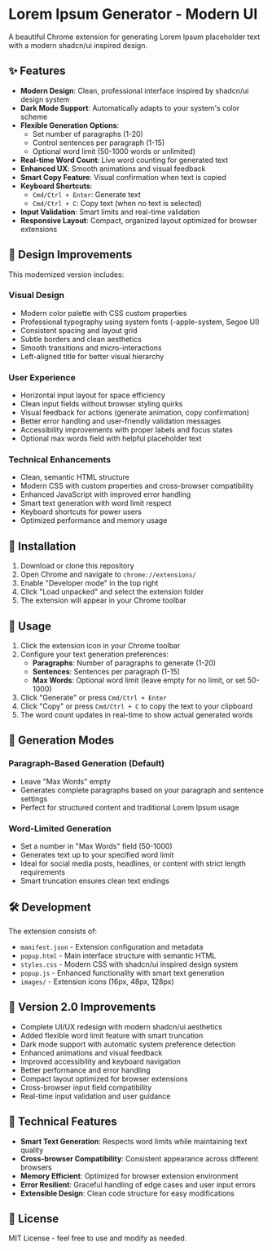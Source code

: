 # Lorem Ipsum Generator - Modern UI

A beautiful Chrome extension for generating Lorem Ipsum placeholder text with a modern shadcn/ui inspired design.

## ✨ Features

- **Modern Design**: Clean, professional interface inspired by shadcn/ui design system
- **Dark Mode Support**: Automatically adapts to your system's color scheme
- **Flexible Generation Options**:
  - Set number of paragraphs (1-20)
  - Control sentences per paragraph (1-15)
  - Optional word limit (50-1000 words or unlimited)
- **Real-time Word Count**: Live word counting for generated text
- **Enhanced UX**: Smooth animations and visual feedback
- **Smart Copy Feature**: Visual confirmation when text is copied
- **Keyboard Shortcuts**:
  - `Cmd/Ctrl + Enter`: Generate text
  - `Cmd/Ctrl + C`: Copy text (when no text is selected)
- **Input Validation**: Smart limits and real-time validation
- **Responsive Layout**: Compact, organized layout optimized for browser extensions

## 🎨 Design Improvements

This modernized version includes:

### Visual Design

- Modern color palette with CSS custom properties
- Professional typography using system fonts (-apple-system, Segoe UI)
- Consistent spacing and layout grid
- Subtle borders and clean aesthetics
- Smooth transitions and micro-interactions
- Left-aligned title for better visual hierarchy

### User Experience

- Horizontal input layout for space efficiency
- Clean input fields without browser styling quirks
- Visual feedback for actions (generate animation, copy confirmation)
- Better error handling and user-friendly validation messages
- Accessibility improvements with proper labels and focus states
- Optional max words field with helpful placeholder text

### Technical Enhancements

- Clean, semantic HTML structure
- Modern CSS with custom properties and cross-browser compatibility
- Enhanced JavaScript with improved error handling
- Smart text generation with word limit respect
- Keyboard shortcuts for power users
- Optimized performance and memory usage

## 🚀 Installation

1. Download or clone this repository
2. Open Chrome and navigate to `chrome://extensions/`
3. Enable "Developer mode" in the top right
4. Click "Load unpacked" and select the extension folder
5. The extension will appear in your Chrome toolbar

## 📝 Usage

1. Click the extension icon in your Chrome toolbar
2. Configure your text generation preferences:
   - **Paragraphs**: Number of paragraphs to generate (1-20)
   - **Sentences**: Sentences per paragraph (1-15)
   - **Max Words**: Optional word limit (leave empty for no limit, or set 50-1000)
3. Click "Generate" or press `Cmd/Ctrl + Enter`
4. Click "Copy" or press `Cmd/Ctrl + C` to copy the text to your clipboard
5. The word count updates in real-time to show actual generated words

## 🎯 Generation Modes

### Paragraph-Based Generation (Default)

- Leave "Max Words" empty
- Generates complete paragraphs based on your paragraph and sentence settings
- Perfect for structured content and traditional Lorem Ipsum usage

### Word-Limited Generation

- Set a number in "Max Words" field (50-1000)
- Generates text up to your specified word limit
- Ideal for social media posts, headlines, or content with strict length requirements
- Smart truncation ensures clean text endings

## 🛠️ Development

The extension consists of:

- `manifest.json` - Extension configuration and metadata
- `popup.html` - Main interface structure with semantic HTML
- `styles.css` - Modern CSS with shadcn/ui inspired design system
- `popup.js` - Enhanced functionality with smart text generation
- `images/` - Extension icons (16px, 48px, 128px)

## 🎯 Version 2.0 Improvements

- Complete UI/UX redesign with modern shadcn/ui aesthetics
- Added flexible word limit feature with smart truncation
- Dark mode support with automatic system preference detection
- Enhanced animations and visual feedback
- Improved accessibility and keyboard navigation
- Better performance and error handling
- Compact layout optimized for browser extensions
- Cross-browser input field compatibility
- Real-time input validation and user guidance

## 🔧 Technical Features

- **Smart Text Generation**: Respects word limits while maintaining text quality
- **Cross-browser Compatibility**: Consistent appearance across different browsers
- **Memory Efficient**: Optimized for browser extension environment
- **Error Resilient**: Graceful handling of edge cases and user input errors
- **Extensible Design**: Clean code structure for easy modifications

## 📄 License

MIT License - feel free to use and modify as needed.
